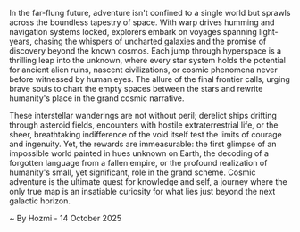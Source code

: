 
In the far-flung future, adventure isn't confined to a single world but sprawls across the boundless tapestry of space. With warp drives humming and navigation systems locked, explorers embark on voyages spanning light-years, chasing the whispers of uncharted galaxies and the promise of discovery beyond the known cosmos. Each jump through hyperspace is a thrilling leap into the unknown, where every star system holds the potential for ancient alien ruins, nascent civilizations, or cosmic phenomena never before witnessed by human eyes. The allure of the final frontier calls, urging brave souls to chart the empty spaces between the stars and rewrite humanity's place in the grand cosmic narrative.

These interstellar wanderings are not without peril; derelict ships drifting through asteroid fields, encounters with hostile extraterrestrial life, or the sheer, breathtaking indifference of the void itself test the limits of courage and ingenuity. Yet, the rewards are immeasurable: the first glimpse of an impossible world painted in hues unknown on Earth, the decoding of a forgotten language from a fallen empire, or the profound realization of humanity's small, yet significant, role in the grand scheme. Cosmic adventure is the ultimate quest for knowledge and self, a journey where the only true map is an insatiable curiosity for what lies just beyond the next galactic horizon.

~ By Hozmi - 14 October 2025
